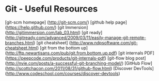 
# Git - Useful Resources

[git-scm homepage] (http://git-scm.com/)
[github help page] (https://help.github.com/)
[git Immersion] (http://gitimmersion.com/lab_03.html)
[git ready] (http://gitready.com/advanced/2009/03/11/easily-manage-git-remote-branches.html)
[git cheatsheet] (http://www.ndpsoftware.com/git-cheatsheet.html)
[git from the bottom up] (http://ftp.newartisans.com/pub/git.from.bottom.up.pdf)
[git internals PDF] (https://peepcode.com/products/git-internals-pdf)
[git-flow blog post] (http://nvie.com/posts/a-successful-git-branching-model/)
[GitHub Flow] (http://scottchacon.com/2011/08/31/github-flow.html)
[Discover DevTools] (http://www.codeschool.com/courses/discover-devtools)
